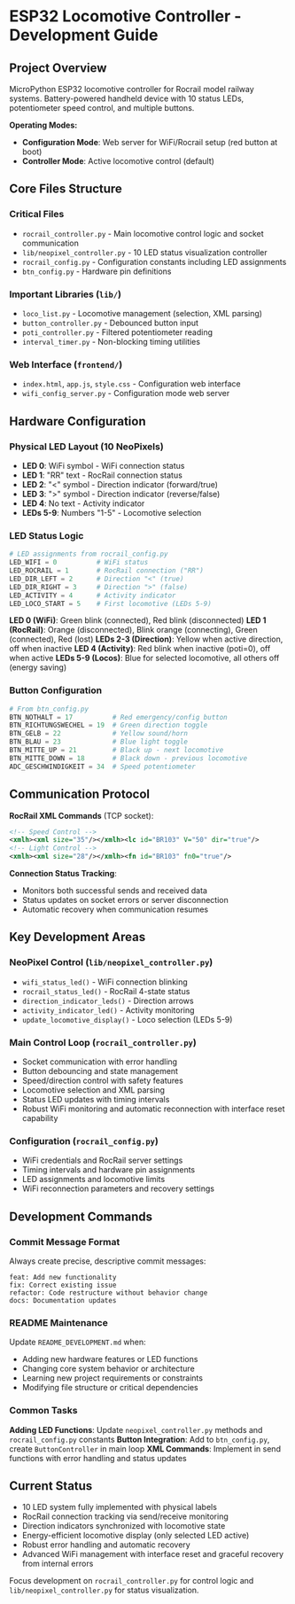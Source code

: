# ESP32 Locomotive Controller - Development Guide

## Project Overview

MicroPython ESP32 locomotive controller for Rocrail model railway systems. Battery-powered handheld device with 10 status LEDs, potentiometer speed control, and multiple buttons.

**Operating Modes:**
- **Configuration Mode**: Web server for WiFi/Rocrail setup (red button at boot)
- **Controller Mode**: Active locomotive control (default)

## Core Files Structure

### Critical Files
- `rocrail_controller.py` - Main locomotive control logic and socket communication
- `lib/neopixel_controller.py` - 10 LED status visualization controller
- `rocrail_config.py` - Configuration constants including LED assignments
- `btn_config.py` - Hardware pin definitions

### Important Libraries (`lib/`)
- `loco_list.py` - Locomotive management (selection, XML parsing)
- `button_controller.py` - Debounced button input
- `poti_controller.py` - Filtered potentiometer reading
- `interval_timer.py` - Non-blocking timing utilities

### Web Interface (`frontend/`)
- `index.html`, `app.js`, `style.css` - Configuration web interface
- `wifi_config_server.py` - Configuration mode web server

## Hardware Configuration

### Physical LED Layout (10 NeoPixels)
- **LED 0**: WiFi symbol - WiFi connection status
- **LED 1**: "RR" text - RocRail connection status  
- **LED 2**: "<" symbol - Direction indicator (forward/true)
- **LED 3**: ">" symbol - Direction indicator (reverse/false)
- **LED 4**: No text - Activity indicator
- **LEDs 5-9**: Numbers "1-5" - Locomotive selection

### LED Status Logic
```python
# LED assignments from rocrail_config.py
LED_WIFI = 0          # WiFi status
LED_ROCRAIL = 1       # RocRail connection ("RR")
LED_DIR_LEFT = 2      # Direction "<" (true)
LED_DIR_RIGHT = 3     # Direction ">" (false)  
LED_ACTIVITY = 4      # Activity indicator
LED_LOCO_START = 5    # First locomotive (LEDs 5-9)
```

**LED 0 (WiFi)**: Green blink (connected), Red blink (disconnected)
**LED 1 (RocRail)**: Orange (disconnected), Blink orange (connecting), Green (connected), Red (lost)
**LEDs 2-3 (Direction)**: Yellow when active direction, off when inactive
**LED 4 (Activity)**: Red blink when inactive (poti=0), off when active
**LEDs 5-9 (Locos)**: Blue for selected locomotive, all others off (energy saving)

### Button Configuration
```python
# From btn_config.py
BTN_NOTHALT = 17          # Red emergency/config button
BTN_RICHTUNGSWECHEL = 19  # Green direction toggle
BTN_GELB = 22             # Yellow sound/horn
BTN_BLAU = 23             # Blue light toggle
BTN_MITTE_UP = 21         # Black up - next locomotive
BTN_MITTE_DOWN = 18       # Black down - previous locomotive
ADC_GESCHWINDIGKEIT = 34  # Speed potentiometer
```

## Communication Protocol

**RocRail XML Commands** (TCP socket):
```xml
<!-- Speed Control -->
<xmlh><xml size="35"/></xmlh><lc id="BR103" V="50" dir="true"/>
<!-- Light Control -->  
<xmlh><xml size="28"/></xmlh><fn id="BR103" fn0="true"/>
```

**Connection Status Tracking**:
- Monitors both successful sends and received data
- Status updates on socket errors or server disconnection
- Automatic recovery when communication resumes

## Key Development Areas

### NeoPixel Control (`lib/neopixel_controller.py`)
- `wifi_status_led()` - WiFi connection blinking
- `rocrail_status_led()` - RocRail 4-state status  
- `direction_indicator_leds()` - Direction arrows
- `activity_indicator_led()` - Activity monitoring
- `update_locomotive_display()` - Loco selection (LEDs 5-9)

### Main Control Loop (`rocrail_controller.py`)
- Socket communication with error handling
- Button debouncing and state management
- Speed/direction control with safety features
- Locomotive selection and XML parsing
- Status LED updates with timing intervals
- Robust WiFi monitoring and automatic reconnection with interface reset capability

### Configuration (`rocrail_config.py`)
- WiFi credentials and RocRail server settings
- Timing intervals and hardware pin assignments
- LED assignments and locomotive limits
- WiFi reconnection parameters and recovery settings

## Development Commands

### Commit Message Format
Always create precise, descriptive commit messages:
```
feat: Add new functionality
fix: Correct existing issue  
refactor: Code restructure without behavior change
docs: Documentation updates
```

### README Maintenance
Update `README_DEVELOPMENT.md` when:
- Adding new hardware features or LED functions
- Changing core system behavior or architecture
- Learning new project requirements or constraints
- Modifying file structure or critical dependencies

### Common Tasks
**Adding LED Functions**: Update `neopixel_controller.py` methods and `rocrail_config.py` constants
**Button Integration**: Add to `btn_config.py`, create `ButtonController` in main loop
**XML Commands**: Implement in send functions with error handling and status updates

## Current Status
- 10 LED system fully implemented with physical labels
- RocRail connection tracking via send/receive monitoring  
- Direction indicators synchronized with locomotive state
- Energy-efficient locomotive display (only selected LED active)
- Robust error handling and automatic recovery
- Advanced WiFi management with interface reset and graceful recovery from internal errors

Focus development on `rocrail_controller.py` for control logic and `lib/neopixel_controller.py` for status visualization.
